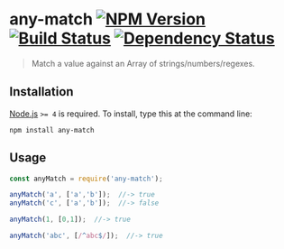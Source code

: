 # any-match [![NPM Version][npm-image]][npm-url] [![Build Status][travis-image]][travis-url] [![Dependency Status][david-image]][david-url]

> Match a value against an Array of strings/numbers/regexes.


## Installation

[Node.js](http://nodejs.org/) `>= 4` is required. To install, type this at the command line:
```shell
npm install any-match
```


## Usage

```js
const anyMatch = require('any-match');

anyMatch('a', ['a','b']);  //-> true
anyMatch('c', ['a','b']);  //-> false

anyMatch(1, [0,1]);  //-> true

anyMatch('abc', [/^abc$/]);  //-> true
```


[npm-image]: https://img.shields.io/npm/v/any-match.svg
[npm-url]: https://npmjs.org/package/any-match
[travis-image]: https://img.shields.io/travis/stevenvachon/any-match.svg
[travis-url]: https://travis-ci.org/stevenvachon/any-match
[david-image]: https://img.shields.io/david/stevenvachon/any-match.svg
[david-url]: https://david-dm.org/stevenvachon/any-match
